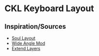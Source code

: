 # CKL Keyboard Layout

## Inspiration/Sources
* [Soul Layout](https://kennetchaz.github.io/symmetric-typing/soul.html)
* [Wide Angle Mod](https://colemakmods.github.io/ergonomic-mods/wide.html)
* [Extend Layers](https://dreymar.colemak.org/extend-layers.html)

